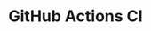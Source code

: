 # GitHub Actions CI










































































































































































































































































































































































































































































































































































































































































































































































































































































































































































































































































































































































































































































































































































































































































































































































































































































































































































































































































































































































































































































































































































































































































































































































































































































































































































































































































































































































































































































































































































































